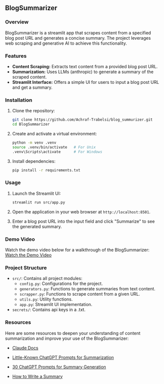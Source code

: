 ## BlogSummarizer

### Overview
BlogSummarizer is a streamlit app that scrapes content from a specified blog post URL and generates a concise summary. The project leverages web scraping and generative AI to achieve this functionality.

### Features
- **Content Scraping:** Extracts text content from a provided blog post URL.
- **Summarization:** Uses LLMs (anthropic) to generate a summary of the scraped content.
- **Streamlit Interface:** Offers a simple UI for users to input a blog post URL and get a summary.

### Installation

1. Clone the repository:
   ```bash
   git clone https://github.com/Achraf-Trabelsi/blog_summurizer.git
   cd BlogSummarizer
   ```

2. Create and activate a virtual environment:
   ```bash
   python -m venv .venv
   source .venv/bin/activate   # For Unix
   .venv\Scripts\activate      # For Windows
   ```

3. Install dependencies:
   ```bash
   pip install -r requirements.txt
   ```

### Usage

1. Launch the Streamlit UI:
   ```bash
   streamlit run src/app.py
   ```

2. Open the application in your web browser at `http://localhost:8501`.

3. Enter a blog post URL into the input field and click "Summarize" to see the generated summary.

### Demo Video

Watch the demo video below for a walkthrough of the BlogSummarizer: [Watch the Demo Video](https://youtu.be/CBhpHZvr7yc)


### Project Structure
- `src/`: Contains all project modules:
  - `config.py`: Configurations for the project.
  - `generators.py`: Functions to generate summaries from text content.
  - `scrapper.py`: Functions to scrape content from a given URL.
  - `utils.py`: Utility functions.
  - `app.py`: Streamlit UI implementation.
- `secrets/`: Contains api keys in a .txt.

### Resources

Here are some resources to deepen your understanding of content summarization and improve your use of the BlogSummarizer:

- [Claude Docs](https://docs.anthropic.com/claude/docs/intro-to-claude)
- [Little-Known ChatGPT Prompts for Summarization](https://medium.com/@kay.herklotz/little-known-chatgpt-prompts-for-summarization-ca48b60157b7)
  
- [30 ChatGPT Prompts for Summary Generation](https://narrato.io/blog/get-precise-insights-with-30-chatgpt-prompts-for-summary-generation/)
  
- [How to Write a Summary](https://www.kellogg.edu/upload/eng151/chapter/how-to-write-a-summary/index.html#:~:text=A%20summary%20begins%20with%20an,or%20comments%20into%20a%20summary.)


